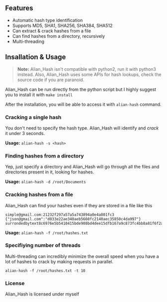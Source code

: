 
## Features
- Automatic hash type identification
- Supports MD5, SHA1, SHA256, SHA384, SHA512
- Can extract & crack hashes from a file
- Can find hashes from a directory, recursively
- Multi-threading

## Insallation & Usage
> **Note:** Alian_Hash isn't compatible with python2, run it with python3 instead.
> Also, Alian_Hash uses some APIs for hash lookups, check the source code if you are paranoid.

Alian_Hash can be run directly from the python script but I highly suggest you to install it with `make install`

After the installation, you will be able to access it with `alian-hash` command.

### Cracking a single hash

You don't need to specify the hash type. Alian_Hash will identify and *crack* it under 3 seconds.

**Usage:** `alian-hash -s <hash>`
### Finding hashes from a directory

Yep, just specify a directory and Alian_Hash will go through all the files and directories present in it, looking for hashes.

**Usage:** `alian-hash -d /root/Documents`
### Cracking hashes from a file

Alian_Hash can find your hashes even if they are stored in a file like this
```
simple@gmail.com:21232f297a57a5a743894a0e4a801fc3
{"json@gmail.com":"d033e22ae348aeb5660fc2140aec35850c4da997"}
surrondedbytext8c6976e5b5410415bde908bd4dee15dfb167a9c873fc4bb8a81f6f2ab448a918surrondedbytext
```

**Usage:** `alian-hash -f /root/hashes.txt`

### Specifiying number of threads

Multi-threading can incredibly minimize the overall speed when you have a lot of hashes to crack by making requests in parallel.

`alian-hash -f /root/hashes.txt -t 10`

### License
Alian_Hash is licensed under myself

